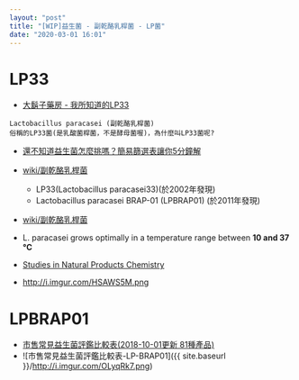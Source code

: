 ```yaml
---
layout: "post"
title: "[WIP]益生菌 - 副乾酪乳桿菌 - LP菌"
date: "2020-03-01 16:01"
---
```



# LP33
- [大鬍子藥房 - 我所知道的LP33](https://blog.xuite.net/b8303053/twblog/87152910-%E6%88%91%E6%89%80%E7%9F%A5%E9%81%93%E7%9A%84LP33)
```
Lactobacillus paracasei (副乾酪乳桿菌)
俗稱的LP33菌(是乳酸菌桿菌，不是酵母菌喔)，為什麼叫LP33菌呢?
```
- [還不知道益生菌怎麼挑嗎？簡易篩選表讓你5分鐘解](https://www.biomedviews.com/%E9%82%84%E4%B8%8D%E7%9F%A5%E9%81%93%E7%9B%8A%E7%94%9F%E8%8F%8C%E6%80%8E%E9%BA%BC%E6%8C%91%E5%97%8E%EF%BC%9F%E7%B0%A1%E6%98%93%E7%AF%A9%E9%81%B8%E8%A1%A8%E8%AE%93%E4%BD%A05%E5%88%86%E9%90%98%E8%A7%A3/)


 - [wiki/副乾酪乳桿菌](https://zh.wikipedia.org/wiki/%E5%89%AF%E4%B9%BE%E9%85%AA%E4%B9%B3%E6%A1%BF%E8%8F%8C)
   - LP33(Lactobacillus paracasei33)(於2002年發現)
   - Lactobacillus paracasei BRAP-01 (LPBRAP01) (於2011年發現)

- [wiki/副乾酪乳桿菌](https://en.wikipedia.org/wiki/Lactobacillus_paracasei)
 - L. paracasei grows optimally in a temperature range between **10 and 37 °C**


- [Studies in Natural Products Chemistry
](https://books.google.com.tw/books?id=SG89DwAAQBAJ&pg=PA439&lpg=PA439&dq=L.+paracasei+%2233%22+grows+temperature&source=bl&ots=TMS-udqJtx&sig=ACfU3U0vWeZirSNFpdJ6rzCEUuQEm-xbyg&hl=zh-TW&sa=X&ved=2ahUKEwjIoPzB3vjnAhXUIqYKHYgJBdoQ6AEwEHoECAgQAQ#v=onepage&q=L.%20paracasei%20%2233%22%20grows%20temperature&f=false)
 - http://i.imgur.com/HSAWS5M.png


# LPBRAP01
- [市售常見益生菌評鑑比較表(2018-10-01更新 81種產品)](https://tcellkiller.blogspot.com/2015/05/2015-04-24.html)
- ![市售常見益生菌評鑑比較表-LP-BRAP01]({{ site.baseurl }}/http://i.imgur.com/OLyqRk7.png)
